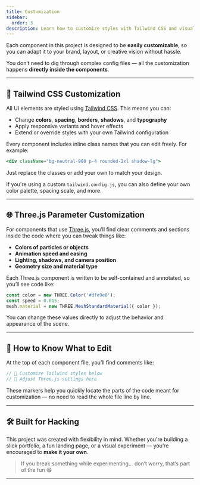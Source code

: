 ```yaml
---
title: Customization
sidebar:
  order: 3
description: Learn how to customize styles with Tailwind CSS and visual parameters with Three.js.
---
```


Each component in this project is designed to be **easily customizable**, so you can adapt it to your brand, layout, or creative vision without hassle.

You don’t need to dig through complex config files — all the customization happens **directly inside the components**.

---

## 🧩 Tailwind CSS Customization

All UI elements are styled using [Tailwind CSS](https://tailwindcss.com). This means you can:

- Change **colors**, **spacing**, **borders**, **shadows**, and **typography**
- Apply responsive variants and hover effects
- Extend or override styles with your own Tailwind configuration

Every component includes inline class names that you can edit freely. For example:

```jsx
<div className="bg-neutral-900 p-4 rounded-2xl shadow-lg">

```

Just replace the classes or add your own to match your design.

If you're using a custom `tailwind.config.js`, you can also define your own color palette, spacing scale, and more.

---

## 🌐 Three.js Parameter Customization

For components that use [Three.js](https://threejs.org), you’ll find clear comments and sections inside the code where you can tweak things like:

- **Colors of particles or objects**
- **Animation speed and easing**
- **Lighting, shadows, and camera position**
- **Geometry size and material type**

Each Three.js component is written to be self-contained and annotated, so you’ll see code like:

```js
const color = new THREE.Color('#dfe9e8');
const speed = 0.015;
mesh.material = new THREE.MeshStandardMaterial({ color });
```

You can change these values directly to adjust the behavior and appearance of the scene.

---

## 🔧 How to Know What to Edit

At the top of each component file, you’ll find comments like:

```jsx
// 🔧 Customize Tailwind styles below
// 🎨 Adjust Three.js settings here
```

These markers help you quickly locate the parts of the code meant for customization — no need to read the whole file line by line.

---

## 🛠️ Built for Hacking

This project was created with flexibility in mind. Whether you're building a slick portfolio, a fun landing page, or a visual experiment — you’re encouraged to **make it your own**.

> If you break something while experimenting… don’t worry, that’s part of the fun 😄

---
